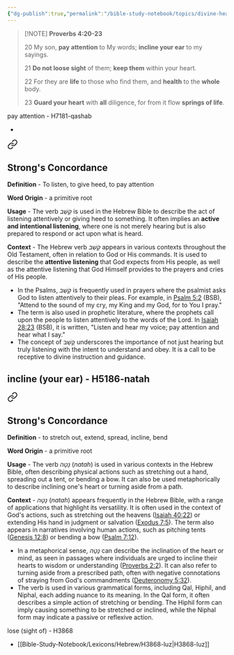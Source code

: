 ```yaml
---
{"dg-publish":true,"permalink":"/bible-study-notebook/topics/divine-healing/proverbs-4v20-23/","tags":["Divine-Healing/Gods-Medicine-Bottle"],"created":"2025-06-02T23:40:12.200-04:00","updated":"2025-06-02T20:08:11.149-04:00"}
---
```




<div class="transclusion internal-embed is-loaded"><div class="markdown-embed">





> [!NOTE] **Proverbs 4:20-23**
>
> 20 My son, **pay attention** to My words; **incline your ear** to my sayings.
>
> 21 **Do not loose sight** of them; **keep them** within your heart.
>
> 22 For they are **life** to those who find them, and **health** to the **whole** body.
>
> 23 **Guard your heart** with **all** diligence, for from it flow **springs of life**.


</div></div>


pay attention - H7181-qashab

- 
<div class="transclusion internal-embed is-loaded"><a class="markdown-embed-link" href="/bible-study-notebook/lexicons/hebrew/h7181-qashab/" aria-label="Open link"><svg xmlns="http://www.w3.org/2000/svg" width="24" height="24" viewBox="0 0 24 24" fill="none" stroke="currentColor" stroke-width="2" stroke-linecap="round" stroke-linejoin="round" class="svg-icon lucide-link"><path d="M10 13a5 5 0 0 0 7.54.54l3-3a5 5 0 0 0-7.07-7.07l-1.72 1.71"></path><path d="M14 11a5 5 0 0 0-7.54-.54l-3 3a5 5 0 0 0 7.07 7.07l1.71-1.71"></path></svg></a><div class="markdown-embed">





## Strong's Concordance

**Definition** - To listen, to give heed, to pay attention

**Word Origin** - a primitive root

**Usage** - The verb *קָשַׁב* is used in the Hebrew Bible to describe the act of listening attentively or giving heed to something. It often implies an **active and intentional listening**, where one is not merely hearing but is also prepared to respond or act upon what is heard.

**Context** - The Hebrew verb *קָשַׁב* appears in various contexts throughout the Old Testament, often in relation to God or His commands. It is used to describe the **attentive listening** that God expects from His people, as well as the attentive listening that God Himself provides to the prayers and cries of His people.  
- In the Psalms, *קָשַׁב* is frequently used in prayers where the psalmist asks God to listen attentively to their pleas. For example, in [Psalm 5:2](https://biblehub.com/psalms/5-2.htm) (BSB), "Attend to the sound of my cry, my King and my God, for to You I pray."  
- The term is also used in prophetic literature, where the prophets call upon the people to listen attentively to the words of the Lord. In [Isaiah 28:23](https://biblehub.com/isaiah/28-23.htm) (BSB), it is written, "Listen and hear my voice; pay attention and hear what I say."  
- The concept of קָשַׁב underscores the importance of not just hearing but truly listening with the intent to understand and obey. It is a call to be receptive to divine instruction and guidance.


</div></div>

incline (your ear) - H5186-natah
- 
<div class="transclusion internal-embed is-loaded"><a class="markdown-embed-link" href="/bible-study-notebook/lexicons/hebrew/h586-natah/" aria-label="Open link"><svg xmlns="http://www.w3.org/2000/svg" width="24" height="24" viewBox="0 0 24 24" fill="none" stroke="currentColor" stroke-width="2" stroke-linecap="round" stroke-linejoin="round" class="svg-icon lucide-link"><path d="M10 13a5 5 0 0 0 7.54.54l3-3a5 5 0 0 0-7.07-7.07l-1.72 1.71"></path><path d="M14 11a5 5 0 0 0-7.54-.54l-3 3a5 5 0 0 0 7.07 7.07l1.71-1.71"></path></svg></a><div class="markdown-embed">





## Strong's Concordance

**Definition** - to stretch out, extend, spread, incline, bend

**Word Origin** - a primitive root

**Usage** - The verb *נָטָה* (*natah*) is used in various contexts in the Hebrew Bible, often describing physical actions such as stretching out a hand, spreading out a tent, or bending a bow. It can also be used metaphorically to describe inclining one's heart or turning aside from a path.

**Context** - *נָטָה* (*natah*) appears frequently in the Hebrew Bible, with a range of applications that highlight its versatility. It is often used in the context of God's actions, such as stretching out the heavens ([Isaiah 40:22](https://biblehub.com/isaiah/40-22.htm)) or extending His hand in judgment or salvation ([Exodus 7:5](https://biblehub.com/exodus/7-5.htm)). The term also appears in narratives involving human actions, such as pitching tents ([Genesis 12:8](https://biblehub.com/genesis/12-8.htm)) or bending a bow ([Psalm 7:12](https://biblehub.com/psalms/7-12.htm)).  
- In a metaphorical sense, *נָטָה* can describe the inclination of the heart or mind, as seen in passages where individuals are urged to incline their hearts to wisdom or understanding ([Proverbs 2:2](https://biblehub.com/proverbs/2-2.htm)). It can also refer to turning aside from a prescribed path, often with negative connotations of straying from God's commandments ([Deuteronomy 5:32](https://biblehub.com/deuteronomy/5-32.htm)).  
- The verb is used in various grammatical forms, including Qal, Hiphil, and Niphal, each adding nuance to its meaning. In the Qal form, it often describes a simple action of stretching or bending. The Hiphil form can imply causing something to be stretched or inclined, while the Niphal form may indicate a passive or reflexive action.


</div></div>

lose (sight of) - H3868
- [[Bible-Study-Notebook/Lexicons/Hebrew/H3868-luz\|H3868-luz]]


